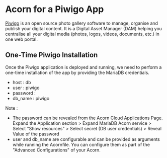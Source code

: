 # Acorn for a Piwigo App

[Piwigo](https://piwigo.com/) is an open source photo gallery software to manage, organise and publish your digital content. It is a Digital Asset Manager (DAM) helping you centralise all your digital media (photos, logos, videos, documents, etc.) in one web portal. 

## One-Time Piwigo Installation

Once the Piwigo application is deployed and running, we need to perform a one-time installation of the app by providing the MariaDB credentials. 
- host : db
- user : piwigo
- password : <to be accessed from UI>
- db_name : piwigo

Note : 
- The password can be revealed from the Acorn Cloud Applications Page. 
    Expand the Application section > Expand MariaDB Acorn service > Select "Show resources" > Select secret (DB user credentials) > Reveal Value of the password
- user and db_name are configurable and can be provided as arguments while running the Acornfile. You can configure them as part of the "Advanced Configurations" of your Acorn.


